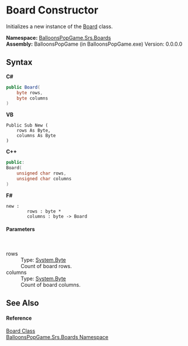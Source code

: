 # Board Constructor 
 

Initializes a new instance of the <a href="T_BalloonsPopGame_Srs_Boards_Board">Board</a> class.

**Namespace:**&nbsp;<a href="N_BalloonsPopGame_Srs_Boards">BalloonsPopGame.Srs.Boards</a><br />**Assembly:**&nbsp;BalloonsPopGame (in BalloonsPopGame.exe) Version: 0.0.0.0

## Syntax

**C#**<br />
``` C#
public Board(
	byte rows,
	byte columns
)
```

**VB**<br />
``` VB
Public Sub New ( 
	rows As Byte,
	columns As Byte
)
```

**C++**<br />
``` C++
public:
Board(
	unsigned char rows, 
	unsigned char columns
)
```

**F#**<br />
``` F#
new : 
        rows : byte * 
        columns : byte -> Board
```


#### Parameters
&nbsp;<dl><dt>rows</dt><dd>Type: <a href="http://msdn2.microsoft.com/en-us/library/yyb1w04y" target="_blank">System.Byte</a><br />Count of board rows.</dd><dt>columns</dt><dd>Type: <a href="http://msdn2.microsoft.com/en-us/library/yyb1w04y" target="_blank">System.Byte</a><br />Count of board columns.</dd></dl>

## See Also


#### Reference
<a href="T_BalloonsPopGame_Srs_Boards_Board">Board Class</a><br /><a href="N_BalloonsPopGame_Srs_Boards">BalloonsPopGame.Srs.Boards Namespace</a><br />